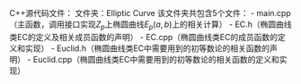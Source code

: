 C++源代码文件：
    文件夹：Elliptic Curve
    该文件夹共包含5个文件：
    - main.cpp（主函数，调用接口实现$Z_p$上椭圆曲线$E_p\left(a,b\right)$上的相关计算）
    - EC.h（椭圆曲线类EC的定义及相关成员函数的声明）
    - EC.cpp（椭圆曲线类EC的成员函数的定义和实现）
    - Euclid.h（椭圆曲线类EC中需要用到的初等数论的相关函数的声明）
    - Euclid.cpp（椭圆曲线类EC中需要用到的初等数论的相关函数的定义和实现）